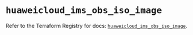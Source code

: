 # `huaweicloud_ims_obs_iso_image`

Refer to the Terraform Registry for docs: [`huaweicloud_ims_obs_iso_image`](https://registry.terraform.io/providers/huaweicloud/huaweicloud/1.71.1/docs/resources/ims_obs_iso_image).
